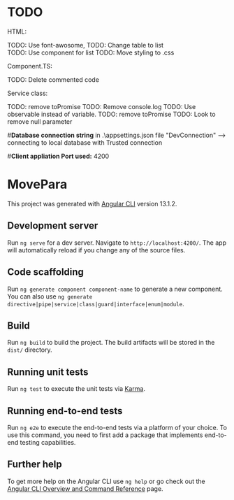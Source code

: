 # TODO
HTML:

TODO: Use font-awosome, 
TODO: Change table to list    
TODO: Use component for list 
TODO: Move styling to .css

Component.TS:

TODO: Delete commented code

Service class:

TODO: remove toPromise
TODO: Remove console.log
TODO: Use observable instead of variable.
TODO: remove toPromise
TODO: Look to remove null parameter

#**Database connection string** in .\appsettings.json file "DevConnection" --> connecting to local database with Trusted connection

#**Client appliation Port used:** 4200 

# MovePara

This project was generated with [Angular CLI](https://github.com/angular/angular-cli) version 13.1.2.

## Development server

Run `ng serve` for a dev server. Navigate to `http://localhost:4200/`. The app will automatically reload if you change any of the source files.

## Code scaffolding

Run `ng generate component component-name` to generate a new component. You can also use `ng generate directive|pipe|service|class|guard|interface|enum|module`.

## Build

Run `ng build` to build the project. The build artifacts will be stored in the `dist/` directory.

## Running unit tests

Run `ng test` to execute the unit tests via [Karma](https://karma-runner.github.io).

## Running end-to-end tests

Run `ng e2e` to execute the end-to-end tests via a platform of your choice. To use this command, you need to first add a package that implements end-to-end testing capabilities.

## Further help

To get more help on the Angular CLI use `ng help` or go check out the [Angular CLI Overview and Command Reference](https://angular.io/cli) page.
